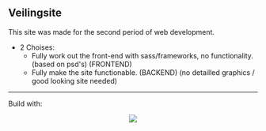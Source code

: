 ## Veilingsite

This site was made for the second period of web development.

* 2 Choises: 
    - Fully work out the front-end with sass/frameworks, no functionality. (based on psd's) (FRONTEND)
    - Fully make the site functionable. (BACKEND) (no detailled graphics / good looking site needed)

<hr>
Build with:
<p align="center"><img src="https://laravel.com/assets/img/components/logo-laravel.svg"></p>
    
